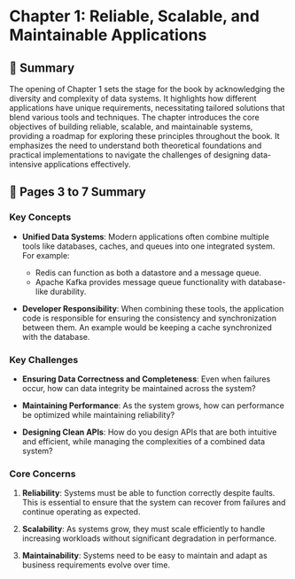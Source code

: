 # Chapter 1: Reliable, Scalable, and Maintainable Applications

## 📖 Summary
The opening of Chapter 1 sets the stage for the book by acknowledging the diversity and complexity of data systems. It highlights how different applications have unique requirements, necessitating tailored solutions that blend various tools and techniques. The chapter introduces the core objectives of building reliable, scalable, and maintainable systems, providing a roadmap for exploring these principles throughout the book. It emphasizes the need to understand both theoretical foundations and practical implementations to navigate the challenges of designing data-intensive applications effectively.

## 📄 Pages 3 to 7 Summary

### Key Concepts

- **Unified Data Systems**: Modern applications often combine multiple tools like databases, caches, and queues into one integrated system. For example:
  - Redis can function as both a datastore and a message queue.
  - Apache Kafka provides message queue functionality with database-like durability.
  
- **Developer Responsibility**: When combining these tools, the application code is responsible for ensuring the consistency and synchronization between them. An example would be keeping a cache synchronized with the database.

### Key Challenges

- **Ensuring Data Correctness and Completeness**: Even when failures occur, how can data integrity be maintained across the system?
  
- **Maintaining Performance**: As the system grows, how can performance be optimized while maintaining reliability?

- **Designing Clean APIs**: How do you design APIs that are both intuitive and efficient, while managing the complexities of a combined data system?

### Core Concerns

1. **Reliability**: Systems must be able to function correctly despite faults. This is essential to ensure that the system can recover from failures and continue operating as expected.
  
2. **Scalability**: As systems grow, they must scale efficiently to handle increasing workloads without significant degradation in performance.

3. **Maintainability**: Systems need to be easy to maintain and adapt as business requirements evolve over time.


